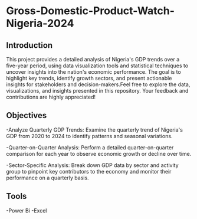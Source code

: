 # Gross-Domestic-Product-Watch-Nigeria-2024
## Introduction
This project provides a detailed analysis of Nigeria's GDP trends over a five-year period, using data visualization tools and statistical techniques to uncover insights into the nation's economic performance. The goal is to highlight key trends, identify growth sectors, and present actionable insights for stakeholders and decision-makers.Feel free to explore the data, visualizations, and insights presented in this repository. Your feedback and contributions are highly appreciated!
## Objectives
-Analyze Quarterly GDP Trends:
Examine the quarterly trend of Nigeria's GDP from 2020 to 2024 to identify patterns and seasonal variations.

-Quarter-on-Quarter Analysis:
Perform a detailed quarter-on-quarter comparison for each year to observe economic growth or decline over time.

-Sector-Specific Analysis:
Break down GDP data by sector and activity group to pinpoint key contributors to the economy and monitor their performance on a quarterly basis.
## Tools
-Power Bi
-Excel


